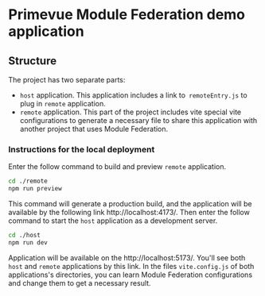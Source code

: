 # Primevue Module Federation demo application

## Structure
The project has two separate parts:
- `host` application. This application includes a link to` remoteEntry.js` to plug in `remote` application.
- `remote` application. This part of the project includes vite special vite configurations to generate a necessary file to share this application with another project that uses Module Federation.
### Instructions for the local deployment
Enter the follow command to build and preview `remote` application.
```sh
cd ./remote
npm run preview
```
This command will generate a production build, and the application will be available by the following link http://localhost:4173/.
Then enter the follow command to start the `host` application as a development server.
```sh
cd ./host
npm run dev
```
Application will be available on the http://localhost:5173/. You'll see both `host` and `remote` applications by this link.
In the files `vite.config.js` of both applications's directories, you can learn Module Federation configurations and change them to get a necessary result.